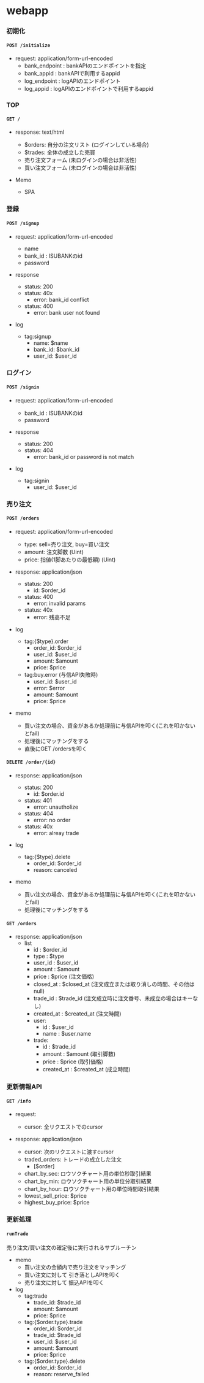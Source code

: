 # webapp

### 初期化

#### `POST /initialize`

- request: application/form-url-encoded
    - bank_endpoint : bankAPIのエンドポイントを指定
    - bank_appid    : bankAPIで利用するappid
    - log_endpoint  : logAPIのエンドポイント
    - log_appid     : logAPIのエンドポイントで利用するappid

### TOP

#### `GET /`

- response: text/html 
    - $orders: 自分の注文リスト (ログインしている場合)
    - $trades: 全体の成立した売買
    - 売り注文フォーム (未ログインの場合は非活性)
    - 買い注文フォーム (未ログインの場合は非活性)

- Memo
    - SPA

### 登録

#### `POST /signup`

- request: application/form-url-encoded
    - name
    - bank_id : ISUBANKのid
    - password 

- response
    - status: 200
    - status: 40x
        - error: bank_id conflict
    - status: 400
        - error: bank user not found
- log
    - tag:signup
        - name: $name
        - bank_id: $bank_id
        - user_id: $user_id

### ログイン

#### `POST /signin`

- request: application/form-url-encoded
    - bank_id : ISUBANKのid
    - password 

- response
    - status: 200
    - status: 404
        - error: bank_id or password is not match
- log
    - tag:signin
        - user_id: $user_id

### 売り注文

#### `POST /orders`

- request: application/form-url-encoded
    - type:   sell=売り注文, buy=買い注文
    - amount: 注文脚数 (Uint)
    - price:  指値(1脚あたりの最低額) (Uint)

- response: application/json
    - status: 200
        - id: $order_id
    - status: 400
        - error: invalid params
    - status: 40x
        - error: 残高不足
- log
    - tag:{$type}.order
        - order_id: $order_id
        - user_id: $user_id
        - amount: $amount
        - price: $price
    - tag:buy.error (与信API失敗時)
        - user_id: $user_id
        - error: $error
        - amount: $amount
        - price: $price
- memo
    - 買い注文の場合、資金があるか処理前に与信APIを叩く(これを叩かないとfail)
    - 処理後にマッチングをする
    - 直後にGET /ordersを叩く

#### `DELETE /order/{id}`

- response: application/json
    - status: 200
        - id: $order.id
    - status: 401
        - error: unautholize
    - status: 404
        - error: no order
    - status: 40x
        - error: alreay trade
- log
    - tag:{$type}.delete
        - order_id: $order_id
        - reason:   canceled

- memo
    - 買い注文の場合、資金があるか処理前に与信APIを叩く(これを叩かないとfail)
    - 処理後にマッチングをする

#### `GET /orders`

- response: application/json
    - list
        - id         : $order_id
        - type       : $type
        - user_id    : $user_id
        - amount     : $amount
        - price      : $price (注文価格)
        - closed_at  : $closed_at (注文成立または取り消しの時間、その他はnull)
        - trade_id   : $trade_id  (注文成立時に注文番号、未成立の場合はキーなし)
        - created_at : $created_at (注文時間)
        - user: 
            - id   : $user_id
            - name : $user.name
        - trade: 
            - id         : $trade_id
            - amount     : $amount (取引脚数)
            - price      : $price (取引価格)
            - created_at : $created_at (成立時間)

### 更新情報API

#### `GET /info`

- request: 
    - cursor: 全リクエストでのcursor

- response: application/json
    - cursor: 次のリクエストに渡すcursor
    - traded_orders: トレードの成立した注文
        - [$order]
    - chart_by_sec: ロウソクチャート用の単位秒取引結果
    - chart_by_min: ロウソクチャート用の単位分取引結果
    - chart_by_hour: ロウソクチャート用の単位時間取引結果
    - lowest_sell_price: $price
    - highest_buy_price: $price

### 更新処理

#### `runTrade`

売り注文/買い注文の確定後に実行されるサブルーチン

- memo
    - 買い注文の金額内で売り注文をマッチング
    - 買い注文に対して 引き落としAPIを叩く
    - 売り注文に対して 振込APIを叩く
- log
    - tag:trade
        - trade_id: $trade_id
        - amount: $amount
        - price: $price
    - tag:{$order.type}.trade
        - order_id: $order_id
        - trade_id: $trade_id
        - user_id: $user_id
        - amount: $amount
        - price: $price
    - tag:{$order.type}.delete
        - order_id: $order_id
        - reason: reserve_failed
